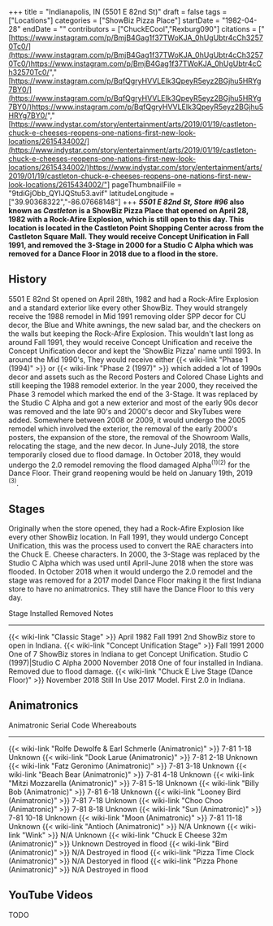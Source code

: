 +++
title = "Indianapolis, IN (5501 E 82nd St)"
draft = false
tags = ["Locations"]
categories = ["ShowBiz Pizza Place"]
startDate = "1982-04-28"
endDate = ""
contributors = ["ChuckECool","Rexburg090"]
citations = [" [https://www.instagram.com/p/BmjB4Gag1f37TWoKJA_0hUgUbtr4cCh32570Tc0/](https://www.instagram.com/p/BmjB4Gag1f37TWoKJA_0hUgUbtr4cCh32570Tc0/)https://www.instagram.com/p/BmjB4Gag1f37TWoKJA_0hUgUbtr4cCh32570Tc0/"," [https://www.instagram.com/p/BqfQgryHVVLEIk3QpeyR5eyz2BGjhu5HRYg7BY0/](https://www.instagram.com/p/BqfQgryHVVLEIk3QpeyR5eyz2BGjhu5HRYg7BY0/)https://www.instagram.com/p/BqfQgryHVVLEIk3QpeyR5eyz2BGjhu5HRYg7BY0/"," [https://www.indystar.com/story/entertainment/arts/2019/01/19/castleton-chuck-e-cheeses-reopens-one-nations-first-new-look-locations/2615434002/](https://www.indystar.com/story/entertainment/arts/2019/01/19/castleton-chuck-e-cheeses-reopens-one-nations-first-new-look-locations/2615434002/)https://www.indystar.com/story/entertainment/arts/2019/01/19/castleton-chuck-e-cheeses-reopens-one-nations-first-new-look-locations/2615434002/"]
pageThumbnailFile = "9tdiGjObb_QYIJQStu53.avif"
latitudeLongitude = ["39.90368322","-86.07668148"]
+++
***5501 E 82nd St, Store #96* also known as ***Castleton* is a ShowBiz Pizza Place that opened on April 28, 1982 with a Rock-Afire Explosion, which is still open to this day.
This location is located in the Castleton Point Shopping Center across from the Castleton Square Mall. They would receive Concept Unification in Fall 1991, and removed the 3-Stage in 2000 for a Studio C Alpha which was removed for a Dance Floor in 2018 due to a flood in the store.****

## History

5501 E 82nd St opened on April 28th, 1982 and had a Rock-Afire Explosion and a standard exterior like every other ShowBiz. They would strangely receive the 1988 remodel in Mid 1991 removing older SPP decor for CU decor, the Blue and White awnings, the new salad bar, and the checkers on the walls but keeping the Rock-Afire Explosion. This wouldn't last long as around Fall 1991, they would receive Concept Unification and receive the Concept Unification decor and kept the 'ShowBiz Pizza' name until 1993. In around the Mid 1990's, They would receive either {{< wiki-link "Phase 1 (1994)" >}} or {{< wiki-link "Phase 2 (1997)" >}} which added a lot of 1990s decor and assets such as the Record Posters and Colored Chase Lights and still keeping the 1988 remodel exterior. In the year 2000, they received the Phase 3 remodel which marked the end of the 3-Stage. It was replaced by the Studio C Alpha and got a new exterior and most of the early 90s decor was removed and the late 90's and 2000's decor and SkyTubes were added. Somewhere between 2008 or 2009, it would undergo the 2005 remodel which involved the exterior, the removal of the early 2000's posters, the expansion of the store, the removal of the Showroom Walls, relocating the stage, and the new decor. In June-July 2018, the store temporarily closed due to flood damage. In October 2018, they would undergo the 2.0 remodel removing the flood damaged Alpha<sup>(1)(2)</sup> for the Dance Floor. Their grand reopening would be held on January 19th, 2019 <sup>(3)</sup>.

## Stages

Originally when the store opened, they had a Rock-Afire Explosion like every other ShowBiz location. In Fall 1991, they would undergo Concept Unification, this was the process used to convert the RAE characters into the Chuck E. Cheese characters. In 2000, the 3-Stage was replaced by the Studio C Alpha which was used until April-June 2018 when the store was flooded. In October 2018 when it would undergo the 2.0 remodel and the stage was removed for a 2017 model Dance Floor making it the first Indiana store to have no animatronics. They still have the Dance Floor to this very day.

  Stage                                                      Installed       Removed         Notes
  ---------------------------------------------------------- --------------- --------------- ----------------------------------------------------------------
  {{< wiki-link "Classic Stage" >}}                      April 1982      Fall 1991       2nd ShowBiz store to open in Indiana.
  {{< wiki-link "Concept Unification Stage" >}}          Fall 1991       2000            One of 7 ShowBiz stores in Indiana to get Concept Unification.
  Studio C (1997)|Studio C Alpha                            2000            November 2018   One of four installed in Indiana. Removed due to flood damage.
  {{< wiki-link "Chuck E Live Stage (Dance Floor)" >}}   November 2018   Still In Use    2017 Model. First 2.0 in Indiana.

## Animatronics

  Animatronic                                                           Serial Code   Whereabouts
  --------------------------------------------------------------------- ------------- --------------------
  {{< wiki-link "Rolfe Dewolfe & Earl Schmerle (Animatronic)" >}}   7-81 1-18     Unknown
  {{< wiki-link "Dook Larue (Animatronic)" >}}                      7-81 2-18     Unknown
  {{< wiki-link "Fatz Geronimo (Animatronic)" >}}                   7-81 3-18     Unknown
  {{< wiki-link "Beach Bear (Animatronic)" >}}                      7-81 4-18     Unknown
  {{< wiki-link "Mitzi Mozzarella (Animatronic)" >}}                7-81 5-18     Unknown
  {{< wiki-link "Billy Bob (Animatronic)" >}}                       7-81 6-18     Unknown
  {{< wiki-link "Looney Bird (Animatronic)" >}}                     7-81 7-18     Unknown
  {{< wiki-link "Choo Choo (Animatronic)" >}}                       7-81 8-18     Unknown
  {{< wiki-link "Sun (Animatronic)" >}}                             7-81 10-18    Unknown
  {{< wiki-link "Moon (Animatronic)" >}}                            7-81 11-18    Unknown
  {{< wiki-link "Antioch (Animatronic)" >}}                         N/A           Unknown
  {{< wiki-link "Wink" >}}                                          N/A           Unknown
  {{< wiki-link "Chuck E Cheese 32m (Animatronic)" >}}              Unknown       Destroyed in flood
  {{< wiki-link "Bird (Animatronic)" >}}                            N/A           Destroyed in flood
  {{< wiki-link "Pizza Time Clock (Animatronic)" >}}                N/A           Destoryed in flood
  {{< wiki-link "Pizza Phone (Animatronic)" >}}                     N/A           Destroyed in flood

## YouTube Videos

TODO

